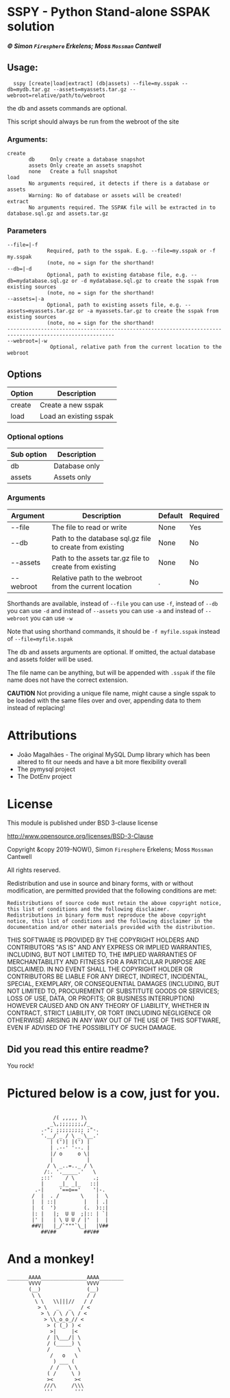 # SSPY - Python Stand-alone SSPAK solution
##### &copy; Simon `Firesphere` Erkelens; Moss `Mossman` Cantwell

## Usage:

      sspy [create|load|extract] (db|assets) --file=my.sspak --db=mydb.tar.gz --assets=myassets.tar.gz --webroot=relative/path/to/webroot
          
the db and assets commands are optional.

This script should always be run from the webroot of the site

### Arguments:

    create
           db     Only create a database snapshot
           assets Only create an assets snapshot
           none   Create a full snapshot
    load
           No arguments required, it detects if there is a database or assets
           Warning: No of database or assets will be created!
    extract
           No arguments required. The SSPAK file will be extracted in to database.sql.gz and assets.tar.gz
### Parameters

    --file=|-f 
                 Required, path to the sspak. E.g. --file=my.sspak or -f my.sspak
                 (note, no = sign for the shorthand!
    --db=|-d 
                 Optional, path to existing database file, e.g. --db=mydatabase.sql.gz or -d mydatabase.sql.gz to create the sspak from existing sources
                 (note, no = sign for the shorthand!
    --assets=|-a 
                 Optional, path to existing assets file, e.g. --assets=myassets.tar.gz or -a myassets.tar.gz to create the sspak from existing sources
                 (note, no = sign for the shorthand!
    ---------------------------------------------------------------------------------------------------------
    --webroot=|-w 
                  Optional, relative path from the current location to the webroot

## Options

|Option|Description           |
|------|----------------------|
|create|Create a new sspak    |
|load  |Load an existing sspak|

### Optional options

|Sub option|Description  |
|----------|-------------|
|db        |Database only|
|assets    |Assets only  |

### Arguments

|Argument |Description                                             |Default|Required|
|---------|--------------------------------------------------------|-------|--------|
|--file   |The file to read or write                               |None   |Yes     |
|--db     |Path to the database sql.gz file to create from existing|None   |No      |
|--assets |Path to the assets tar.gz file to create from existing  |None   |No      |
|--webroot|Relative path to the webroot from the current location  |.      |No      |

Shorthands are available, instead of `--file` you can use `-f`, instead of `--db` you can use `-d` and instead of `--assets` you can use `-a` and instead of `--webroot` you can use `-w`

Note that using shorthand commands, it should be `-f myfile.sspak` instead of `--file=myfile.sspak`

The db and assets arguments are optional. If omitted, the actual database and assets folder will be used.

The file name can be anything, but will be appended with `.sspak` if the file name does not have the correct extension.

**CAUTION**
Not providing a unique file name, might cause a single sspak to be loaded with the same files over and over, appending data to them instead of replacing!

# Attributions

- João Magalhães - The original MySQL Dump library which has been altered to fit our needs and have a bit more flexibility overall
- The pymysql project
- The DotEnv project

# License

This module is published under BSD 3-clause license

http://www.opensource.org/licenses/BSD-3-Clause

Copyright &copy 2019-NOW(), Simon `Firesphere` Erkelens; Moss `Mossman` Cantwell

All rights reserved.

Redistribution and use in source and binary forms, with or without modification, are permitted provided that the following conditions are met:

    Redistributions of source code must retain the above copyright notice, this list of conditions and the following disclaimer.
    Redistributions in binary form must reproduce the above copyright notice, this list of conditions and the following disclaimer in the documentation and/or other materials provided with the distribution.

THIS SOFTWARE IS PROVIDED BY THE COPYRIGHT HOLDERS AND CONTRIBUTORS "AS IS" AND ANY EXPRESS OR IMPLIED WARRANTIES, INCLUDING, BUT NOT LIMITED TO, THE IMPLIED WARRANTIES OF MERCHANTABILITY AND FITNESS FOR A PARTICULAR PURPOSE ARE DISCLAIMED. IN NO EVENT SHALL THE COPYRIGHT HOLDER OR CONTRIBUTORS BE LIABLE FOR ANY DIRECT, INDIRECT, INCIDENTAL, SPECIAL, EXEMPLARY, OR CONSEQUENTIAL DAMAGES (INCLUDING, BUT NOT LIMITED TO, PROCUREMENT OF SUBSTITUTE GOODS OR SERVICES; LOSS OF USE, DATA, OR PROFITS; OR BUSINESS INTERRUPTION) HOWEVER CAUSED AND ON ANY THEORY OF LIABILITY, WHETHER IN CONTRACT, STRICT LIABILITY, OR TORT (INCLUDING NEGLIGENCE OR OTHERWISE) ARISING IN ANY WAY OUT OF THE USE OF THIS SOFTWARE, EVEN IF ADVISED OF THE POSSIBILITY OF SUCH DAMAGE.


## Did you read this entire readme? 

You rock!

# Pictured below is a cow, just for you.
```

               /( ,,,,, )\
              _\,;;;;;;;,/_
           .-"; ;;;;;;;;; ;"-.
           '.__/`_ / \ _`\__.'
              | (')| |(') |
              | .--' '--. |
              |/ o     o \|
              |           |
             / \ _..=.._ / \
            /:. '._____.'   \
           ;::'    / \      .;
           |     _|_ _|_   ::|
         .-|     '==o=='    '|-.
        /  |  . /       \    |  \
        |  | ::|         |   | .|
        |  (  ')         (.  )::|
        |: |   |;  U U  ;|:: | `|
        |' |   | \ U U / |'  |  |
        ##V|   |_/`"""`\_|   |V##
           ##V##         ##V##
```

# And a monkey!
```
_______AAAA_______________AAAA________
       VVVV               VVVV        
       (__)               (__)
        \ \               / /
         \ \   \\|||//   / /
          > \   _   _   / <
           > \ / \ / \ / <
            > \\_o_o_// <
             > ( (_) ) <
              >|     |<
             / |\___/| \
             / (_____) \
             /         \
              /   o   \
               ) ___ (   
              / /   \ \  
             ( /     \ )
             ><       ><
            ///\     /\\\
            '''       '''
```
